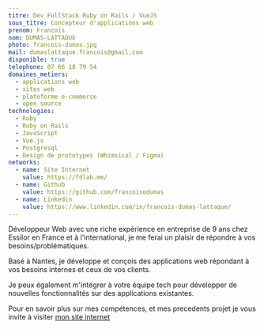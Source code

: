 ```yaml
---
titre: Dev FullStack Ruby on Rails / VueJS
sous_titre: Concepteur d'applications web
prenom: Francois
nom: DUMAS-LATTAQUE
photo: francois-dumas.jpg
mail: dumaslattaque.francois@gmail.com
disponible: true
telephone: 07 66 18 79 54
domaines_metiers:
  - applications web
  - sites web
  - plateforme e-commerce
  - open source
technologies:
  - Ruby
  - Ruby on Rails
  - JavaScript
  - Vue.js
  - Postgresql
  - Design de prototypes (Whimsical / Figma)
networks:
  - name: Site Internet
    value: https://fdlab.me/
  - name: Github
    value: https://github.com/francoisedumas
  - name: Linkedin
    value: https://www.linkedin.com/in/francois-dumas-lattaque/
---
```


Développeur Web avec une riche expérience en entreprise de 9 ans chez Essilor en France et à l'international, je me ferai un plaisir de répondre à vos besoins/problématiques.

Basé à Nantes, je développe et conçois des applications web répondant à vos besoins internes et ceux de vos clients.

Je peux également m'intégrer à votre équipe tech pour développer de nouvelles fonctionnalités sur des applications existantes.

Pour en savoir plus sur mes compétences, et mes precedents projet je vous invite à visiter [mon site internet](https://fdlab.me/)
